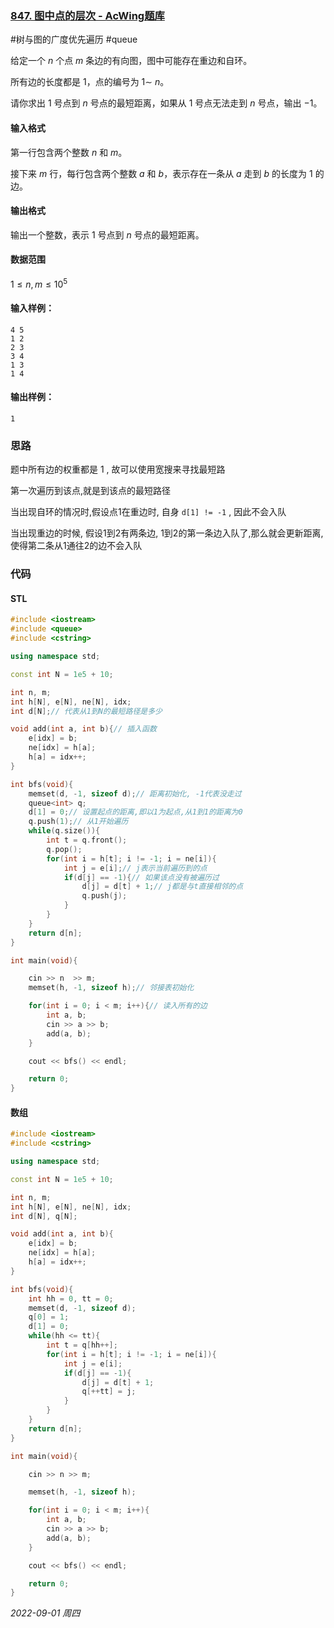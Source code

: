 ### [847. 图中点的层次 - AcWing题库](https://www.acwing.com/problem/content/849/)

#树与图的广度优先遍历 #queue 

给定一个 $n$ 个点 $m$ 条边的有向图，图中可能存在重边和自环。

所有边的长度都是 $1$，点的编号为 $1\sim~n$。

请你求出 $1$ 号点到 $n$ 号点的最短距离，如果从 $1$ 号点无法走到 $n$ 号点，输出 $−1$。

#### 输入格式

第一行包含两个整数 $n$ 和 $m$。

接下来 $m$ 行，每行包含两个整数 $a$ 和 $b$，表示存在一条从 $a$ 走到 $b$ 的长度为 $1$ 的边。

#### 输出格式

输出一个整数，表示 $1$ 号点到 $n$ 号点的最短距离。

#### 数据范围

$1≤n,m≤10^5$

#### 输入样例：

```
4 5
1 2
2 3
3 4
1 3
1 4
```

#### 输出样例：

```
1
```

### 思路

题中所有边的权重都是 $1$ , 故可以使用宽搜来寻找最短路

第一次遍历到该点,就是到该点的最短路径

当出现自环的情况时,假设点1在重边时, 自身 `d[1] != -1` , 因此不会入队

当出现重边的时候, 假设1到2有两条边, 1到2的第一条边入队了,那么就会更新距离,使得第二条从1通往2的边不会入队

###  代码

#### STL

```cpp
#include <iostream>
#include <queue>
#include <cstring>

using namespace std;

const int N = 1e5 + 10;

int n, m;
int h[N], e[N], ne[N], idx;
int d[N];// 代表从1到N的最短路径是多少

void add(int a, int b){// 插入函数
    e[idx] = b;
    ne[idx] = h[a];
    h[a] = idx++;
}

int bfs(void){
    memset(d, -1, sizeof d);// 距离初始化, -1代表没走过
    queue<int> q;
    d[1] = 0;// 设置起点的距离,即以1为起点,从1到1的距离为0
    q.push(1);// 从1开始遍历
    while(q.size()){
        int t = q.front();
        q.pop();
        for(int i = h[t]; i != -1; i = ne[i]){
            int j = e[i];// j表示当前遍历到的点
            if(d[j] == -1){// 如果该点没有被遍历过
                d[j] = d[t] + 1;// j都是与t直接相邻的点
                q.push(j);
            }
        }
    }
    return d[n];
}

int main(void){

    cin >> n  >> m;
    memset(h, -1, sizeof h);// 邻接表初始化

    for(int i = 0; i < m; i++){// 读入所有的边
        int a, b;
        cin >> a >> b;
        add(a, b);
    }

    cout << bfs() << endl;

    return 0;
}
```

#### 数组
```cpp
#include <iostream>
#include <cstring>

using namespace std;

const int N = 1e5 + 10;

int n, m;
int h[N], e[N], ne[N], idx;
int d[N], q[N];

void add(int a, int b){
    e[idx] = b;
    ne[idx] = h[a];
    h[a] = idx++;
}

int bfs(void){
    int hh = 0, tt = 0;
    memset(d, -1, sizeof d);
    q[0] = 1;
    d[1] = 0;
    while(hh <= tt){
        int t = q[hh++];
        for(int i = h[t]; i != -1; i = ne[i]){
            int j = e[i];
            if(d[j] == -1){
                d[j] = d[t] + 1;
                q[++tt] = j;
            }
        }
    }
    return d[n];
}

int main(void){

    cin >> n >> m;

    memset(h, -1, sizeof h);

    for(int i = 0; i < m; i++){
        int a, b;
        cin >> a >> b;
        add(a, b);
    }

    cout << bfs() << endl;

    return 0;
}
```

*2022-09-01 周四*